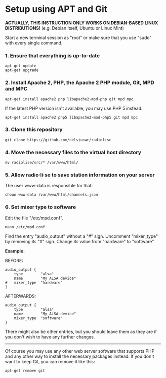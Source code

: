# Setup using APT and Git

**ACTUALLY, THIS INSTRUCTION ONLY WORKS ON DEBIAN-BASED LINUX DISTRIBUTIONS!** (e.g. Debian itself, Ubuntu or Linux Mint)

Start a new terminal session as "root" or make sure that you use "sudo" with every single command.

### 1. Ensure that everything is up-to-date

    apt-get update
    apt-get upgrade
    
### 2. Install Apache 2, PHP, the Apache 2 PHP module, Git, MPD and MPC
    
    apt-get install apache2 php libapache2-mod-php git mpd mpc
    
If the latest PHP version isn't available, you may use PHP 5 instead:

    apt-get install apache2 php5 libapache2-mod-php5 git mpd mpc
    
### 3. Clone this repository
    
    git clone https://github.com/celsiuswr/radiolise
    
### 4. Move the necessary files to the virtual host directory
    
    mv radiolise/src/* /var/www/html/
    
### 5. Allow radio·li·se to save station information on your server

The user www-data is responsible for that:

    chown www-data /var/www/html/channels.json
    
### 6. Set mixer type to software

Edit the file "/etc/mpd.conf".
    
    nano /etc/mpd.conf

Find the entry "audio_output" without a "#" sign.
Uncomment "mixer_type" by removing its "#" sign.
Change its value from "hardware" to "software"

**Example:**

BEFORE:

    audio_output {
        type        "alsa"
        name        "My ALSA device"
    #   mixer_type  "hardware"
    }

AFTERWARDS:

    audio_output {
        type        "alsa"
        name        "My ALSA device"
        mixer_type  "software"
    }

There might also be other entries, but you should leave them as they are if you don't wish to have any further changes.

-----
Of course you may use any other web server software that supports PHP and any other way to install the necessary packages instead. If you don't want to keep Git, you can remove it like this:

    apt-get remove git
